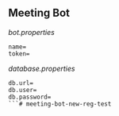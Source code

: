 ## Meeting Bot

*bot.properties*

```properties
name=
token=
```

*database.properties*
```properties
db.url=
db.user=
db.password=
```# meeting-bot-new-reg-test
